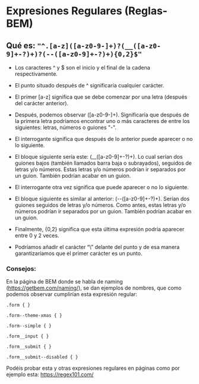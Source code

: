 # Expresiones Regulares (Reglas-BEM)

## Qué es: `"^.[a-z]([a-z0-9-]+)?(__([a-z0-9]+-?)+)?(--([a-z0-9]+-?)+){0,2}$"` 


- Los caracteres ^ y $ son el inicio y el final de la cadena respectivamente.
- El punto situado después de ^ significaría cualquier carácter.
  
- El primer [a-z] significa que se debe comenzar por una letra (después del carácter anterior).
  
- Después, podemos observar ([a-z0-9-]+). Significaría que después de la primera letra podríamos encontrar uno o más caracteres de entre los siguientes: letras, números o guiones "-".
  
- El interrogante significa que después de lo anterior puede aparecer o no lo siguiente.
  
- El bloque siguiente sería este: (__([a-z0-9]+-?)+). Lo cual serían dos guiones bajos (también llamados barra baja o subrayados), seguidos de letras y/o números. Estas letras y/o números podrían ir separados por un guion. También podrían acabar en un guion.
  
- El interrogante otra vez significa que puede aparecer o no lo siguiente.
  
- El bloque siguiente es similar al anterior: (--([a-z0-9]+-?)+). Serían dos guiones seguidos de letras y/o números. Como antes, estas letras y/o números podrían ir separados por un guion. También podrían acabar en un guion.
  
- Finalmente, {0,2} significa que esta última expresión podría aparecer entre 0 y 2 veces.
  
- Podríamos añadir el carácter “\” delante del punto y de esa manera garantizaríamos que el primer carácter es un punto.

### Consejos:
En la página de BEM donde se habla de naming (https://getbem.com/naming/), se dan ejemplos de nombres, que como podemos observar cumplirían esta expresión regular:

`.form { }`

`.form--theme-xmas { }`

`.form--simple { }`

`.form__input { }`

`.form__submit { }`

`.form__submit--disabled { }`

Podéis probar esta y otras expresiones regulares en páginas como por ejemplo esta: https://regex101.com/
